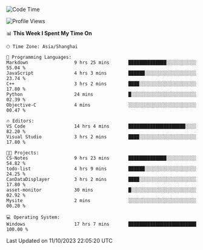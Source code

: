 <!--START_SECTION:waka-->
![Code Time](http://img.shields.io/badge/Code%20Time-1%2C290%20hrs%206%20mins-blue)

![Profile Views](http://img.shields.io/badge/Profile%20Views-1-blue)

📊 **This Week I Spent My Time On** 

```text
🕑︎ Time Zone: Asia/Shanghai

💬 Programming Languages: 
Markdown                 9 hrs 25 mins       ██████████████░░░░░░░░░░░   55.04 % 
JavaScript               4 hrs 3 mins        ██████░░░░░░░░░░░░░░░░░░░   23.74 % 
C++                      3 hrs 2 mins        ████░░░░░░░░░░░░░░░░░░░░░   17.80 % 
Python                   24 mins             █░░░░░░░░░░░░░░░░░░░░░░░░   02.39 % 
Objective-C              4 mins              ░░░░░░░░░░░░░░░░░░░░░░░░░   00.47 % 

🔥 Editors: 
VS Code                  14 hrs 4 mins       █████████████████████░░░░   82.20 % 
Visual Studio            3 hrs 2 mins        ████░░░░░░░░░░░░░░░░░░░░░   17.80 % 

🐱‍💻 Projects: 
CS-Notes                 9 hrs 23 mins       ██████████████░░░░░░░░░░░   54.82 % 
todo-list                4 hrs 9 mins        ██████░░░░░░░░░░░░░░░░░░░   24.25 % 
CanDataDisplayer         3 hrs 2 mins        ████░░░░░░░░░░░░░░░░░░░░░   17.80 % 
asset-monitor            30 mins             █░░░░░░░░░░░░░░░░░░░░░░░░   02.92 % 
Mysite                   2 mins              ░░░░░░░░░░░░░░░░░░░░░░░░░   00.20 % 

💻 Operating System: 
Windows                  17 hrs 7 mins       █████████████████████████   100.00 % 
```


 Last Updated on 11/10/2023 22:05:20 UTC
<!--END_SECTION:waka-->
